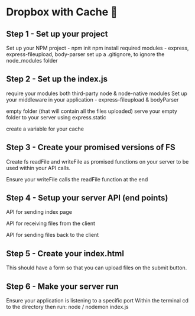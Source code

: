 # Dropbox with Cache :rocket:

## Step 1 - Set up your project

Set up your NPM project - npm init
npm install required modules - express, express-fileupload, body-parser
set up a .gitignore, to ignore the node_modules folder

## Step 2 - Set up the index.js

require your modules both third-party node & node-native modules
Set up your middleware in your application - express-fileupload & bodyParser

empty folder (that will contain all the files uploaded)
serve your empty folder to your server using express.static

create a variable for your cache

## Step 3 - Create your promised versions of FS

Create fs readFile and writeFile as promised functions on your server to be used within your API calls.

Ensure your writeFile calls the readFile function at the end

## Step 4 - Setup your server API (end points)

API for sending index page

API for receiving files from the client

API for sending files back to the client

## Step 5 - Create your index.html

This should have a form so that you can upload files on the submit button.

## Step 6 - Make your server run

Ensure your application is listening to a specific port
Within the terminal cd to the directory then run:
node / nodemon index.js
